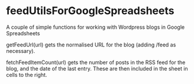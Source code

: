 feedUtilsForGoogleSpreadsheets
==============================

A couple of simple functions for working with Wordpress blogs in Google Spreadsheets

getFeedUrl(url) gets the normalised URL for the blog (adding /feed as necessary).

fetchFeedItemCount(url) gets the number of posts in the RSS feed for the blog, and the date of the last entry. These are then included in the sheet in cells to the right.
